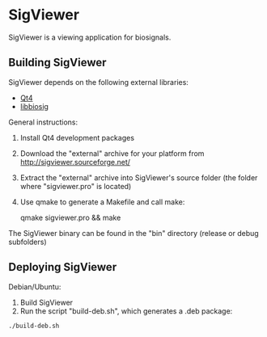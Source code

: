 SigViewer
=========

SigViewer is a viewing application for biosignals.

Building SigViewer
------------------

SigViewer depends on the following external libraries:

- [Qt4](http://qt-project.org/)
- [libbiosig](http://biosig.sourceforge.net/)

General instructions:

1. Install Qt4 development packages
2. Download the "external" archive for your platform from http://sigviewer.sourceforge.net/
3. Extract the "external" archive into SigViewer's source folder (the folder where "sigviewer.pro" is located)
4. Use qmake to generate a Makefile and call make:

    qmake sigviewer.pro && make

The SigViewer binary can be found in the "bin" directory (release or debug subfolders)

Deploying SigViewer
-------------------

Debian/Ubuntu:
  1. Build SigViewer
  2. Run the script "build-deb.sh", which generates a .deb package:
  
    ./build-deb.sh
